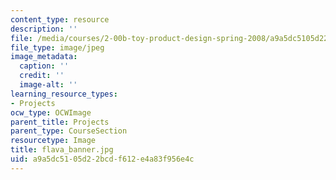```yaml
---
content_type: resource
description: ''
file: /media/courses/2-00b-toy-product-design-spring-2008/a9a5dc5105d22bcdf612e4a83f956e4c_flava_banner.jpg
file_type: image/jpeg
image_metadata:
  caption: ''
  credit: ''
  image-alt: ''
learning_resource_types:
- Projects
ocw_type: OCWImage
parent_title: Projects
parent_type: CourseSection
resourcetype: Image
title: flava_banner.jpg
uid: a9a5dc51-05d2-2bcd-f612-e4a83f956e4c
---
```

